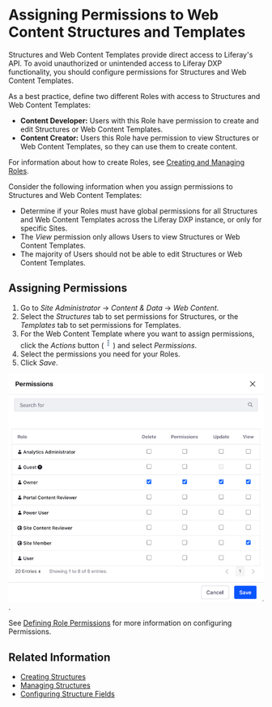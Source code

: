 # Assigning Permissions to Web Content Structures and Templates

Structures and Web Content Templates provide direct access to Liferay's API. To avoid unauthorized or unintended access to Liferay DXP functionality, you should configure permissions for Structures and Web Content Templates.

As a best practice, define two different Roles with access to Structures and Web Content Templates:

* **Content Developer:** Users with this Role have permission to create and edit Structures or Web Content Templates.
* **Content Creator:** Users this Role have permission to view Structures or Web Content Templates, so they can use them to create content.

For information about how to create Roles, see [Creating and Managing Roles](../../../../users-and-permissions/roles-and-permissions/creating-and-managing-roles.md).

Consider the following information when you assign permissions to Structures and Web Content Templates:

* Determine if your Roles must have global permissions for all Structures and Web Content Templates across the Liferay DXP instance, or only for specific Sites.
* The *View* permission only allows Users to view Structures or Web Content Templates.
* The majority of Users should not be able to edit Structures or Web Content Templates.

## Assigning Permissions

1. Go to *Site Administrator* &rarr; *Content & Data* &rarr; *Web Content*.
1. Select the *Structures* tab to set permissions for Structures, or the *Templates* tab to set permissions for Templates.
1. For the Web Content Template where you want to assign permissions, click the *Actions* button (![Actions](../../../images/icon-actions.png)) and select *Permissions*.
1. Select the permissions you need for your Roles.
1. Click *Save*.

![Permissions Dialog for Web Content Structures and Templates](./assigning-permissions-to-structures-and-templates/images/01.png).

See [Defining Role Permissions](../../../../users-and-permissions/roles-and-permissions/defining-role-permissions.md) for more information on configuring Permissions.

## Related Information

* [Creating Structures](./creating-structures.md)
* [Managing Structures](./managing-structures.md)
* [Configuring Structure Fields](./configuring-structure-fields.md)
